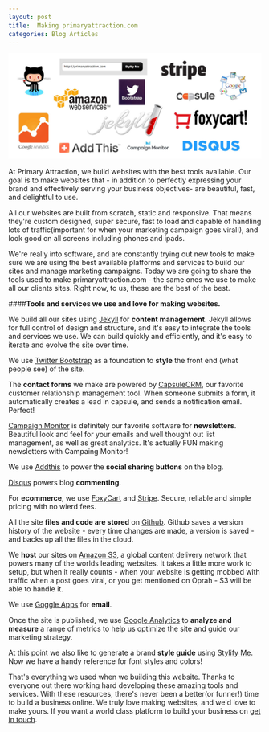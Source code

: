 ```yaml
---
layout: post
title:  Making primaryattraction.com
categories: Blog Articles
---
```





<img class="img-responsive" src="/img/tools.jpg">

At Primary Attraction, we build websites with the best tools available.  Our goal is to make websites that - in addition to perfectly expressing your brand and effectively serving your business objectives-  are beautiful, fast, and delightful to use.  

All our websites are built from scratch, static and responsive.  That means they're custom designed, super secure, fast to load and capable of handling lots of traffic(important for when your marketing campaign goes viral!), and look good on all screens including phones and ipads.

We're really into software, and are constantly trying out new tools to make sure we are using the best available platforms and services to build our sites and manage marketing campaigns.  Today we are going to share the tools used to make primaryattraction.com - the same ones we use to make all our clients sites.  Right now, to us, these are the best of the best.

####**Tools and services we use and love for making websites.**

We build all our sites using [Jekyll](http://www.jekyllrb.com) for **content management**.  Jekyll allows for full control of design and structure, and it's easy to integrate the tools and services we use.  We can build quickly and efficiently, and it's easy to iterate and evolve the site over time. 

We use [Twitter Bootstrap](http://getbootstrap.com/) as a foundation to **style** the front end (what people see) of the site.  

The **contact forms** we make are powered by [CapsuleCRM](http://capsulecrm.com/), our favorite customer relationship management tool.  When someone submits a form, it automatically creates a lead in capsule, and sends a notification email.  Perfect!

[Campaign Monitor](http://campaignmonitor.com) is definitely our favorite software for **newsletters**. Beautiful look and feel for your emails and well thought out list management, as well as great analytics. It's actually FUN making newsletters with Campaing Monitor!

We use [Addthis](http://www.addthis.com/) to power the **social sharing buttons** on the blog.

[Disqus](https://disqus.com/) powers blog **commenting**.

For **ecommerce**, we use [FoxyCart](http://foxycart.com) and [Stripe](http://stripe.com). Secure, reliable and simple pricing with no wierd fees.

All the site **files and code are stored** on [Github](http://www.github.com). Github saves a version history of the website - every time changes are made, a version is saved - and backs up all the files in the cloud.

We **host** our sites on [Amazon S3](http://aws.amazon.com/s3/), a global content delivery network that powers many of the worlds leading websites.  It takes a little more work to setup, but when it really counts - when your website is getting mobbed with traffic when a post goes viral, or you get mentioned on Oprah - S3 will be able to handle it. 

We use [Goggle Apps](http://www.google.com/enterprise/apps/business/) for **email**.

Once the site is published, we use [Google Analytics](http://www.google.com/analytics/) to **analyze and measure** a range of metrics to help us optimize the site and guide our marketing strategy.

At this point we also like to generate a brand **style guide** using [Stylify Me](http://stylifyme.com).  Now we have a handy reference for font styles and colors!

That's everything we used when we building this website.  Thanks to everyone out there working hard developing these amazing tools and services.  With these resources, there's never been a better(or funner!) time to build a business online.  We truly love making websites, and we'd love to make yours. If you want a world class platform to build your business on [get in touch](http://primaryattraction.com/contact/).








